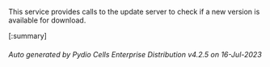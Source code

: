 






This service provides calls to the update server to check if a new version is available for download.

[:summary]

###### Auto generated by Pydio Cells Enterprise Distribution v4.2.5 on 16-Jul-2023
